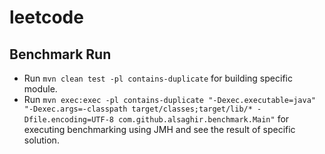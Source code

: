# leetcode

## Benchmark Run

- Run `mvn clean test -pl contains-duplicate` for building specific module.
- Run
  `mvn exec:exec -pl contains-duplicate "-Dexec.executable=java" "-Dexec.args=-classpath target/classes;target/lib/* -Dfile.encoding=UTF-8 com.github.alsaghir.benchmark.Main"`
  for executing benchmarking using JMH and see the result of specific solution.